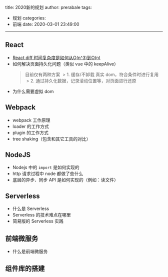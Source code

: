 title: 2020新的规划
author: prerabale
tags:
  - 规划
categories:
  - 前端
date: 2020-03-01 23:49:00
---
## React

- [React diff 时间复杂度是如何从O(n^3)到O(n)](/2020/02/28/react-diff-shi-ru-he-cong-o-n-3-dao-o-n/)
- 如何解决页面持久化问题（类似 vue 中的 keepAlive）
  > 目前仅有两种方案
  > 1. 缓存/不卸载 真实 dom，符合条件时进行复用
  > 2. 通过持久化数据，记录滚动位置等，对页面进行还原
- 为什么需要虚拟 dom

## Webpack

- webpack 工作原理
- loader 的工作方式
- plugin 的工作方式
- tree shaking（包含和其它工具的对比）

## NodeJS

- Nodejs 中的 `import` 是如何实现的
- http 请求过程中 node 都做了些什么
- 底层的异步、同步 API 是如何实现的（例如：读文件）

## Serverless

- 什么是 Serverless
- Serverless 的技术难点在哪里
- 简易版的 Serverless 实践

## 前端微服务

- 什么是前端微服务

## 组件库的搭建